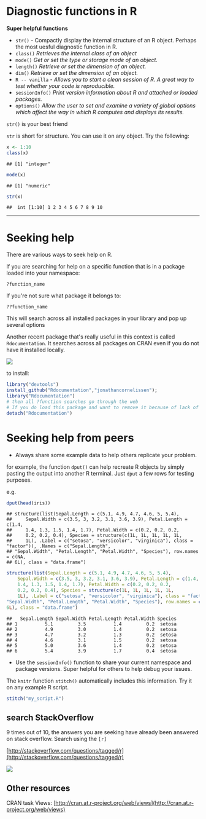 

# Diagnostic functions in R

**Super helpful functions**  
* `str()` - Compactly display the internal structure of an R object. Perhaps the most uesful diagnostic function in R.
* `class()` *Retrieves the internal class of an object*
* `mode()` *Get or set the type or storage mode of an object.*
* `length()` *Retrieve or set the dimension of an object.*  
* `dim()` *Retrieve or set the dimension of an object.*
* `R -- vanilla` - *Allows you to start a clean session of R. A great way to test whether your code is reproducible.*
* `sessionInfo()` *Print version information about R and attached or loaded packages.*  
* `options()` *Allow the user to set and examine a variety of global options which affect the way in which R computes and displays its results.*

`str()` is your best friend

`str` is short for structure. You can use it on any object. Try the following:


```r
x <- 1:10
class(x)
```

```
## [1] "integer"
```

```r
mode(x)
```

```
## [1] "numeric"
```

```r
str(x)
```

```
##  int [1:10] 1 2 3 4 5 6 7 8 9 10
```




---

# Seeking help

There are various ways to seek help on R.

If you are searching for help on a specific function that is in a package loaded into your namespace:

```
?function_name
```

If you're not sure what package it belongs to:

```
??function_name
```

This will search across all installed packages in your library and pop up several options

Another recent package that's really useful in this context is called `Rdocumentation`. It searches across all packages on CRAN even if you do not have it installed locally.

![](rdocumentation.png)

to install:


```r
library("devtools")
install_github("Rdocumentation","jonathancornelissen");
library("Rdocumentation")
# then all ?function searches go through the web
# If you do load this package and want to remove it because of lack of internet, use
detach("Rdocumentation")
```


# Seeking help from peers

* Always share some example data to help others replicate your problem.

for example, the function `dput()` can help recreate R objects by simply pasting the output into another R terminal. Just `dput` a few rows for testing purposes.

e.g.


```r
dput(head(iris))
```

```
## structure(list(Sepal.Length = c(5.1, 4.9, 4.7, 4.6, 5, 5.4), 
##     Sepal.Width = c(3.5, 3, 3.2, 3.1, 3.6, 3.9), Petal.Length = c(1.4, 
##     1.4, 1.3, 1.5, 1.4, 1.7), Petal.Width = c(0.2, 0.2, 0.2, 
##     0.2, 0.2, 0.4), Species = structure(c(1L, 1L, 1L, 1L, 1L, 
##     1L), .Label = c("setosa", "versicolor", "virginica"), class = "factor")), .Names = c("Sepal.Length", 
## "Sepal.Width", "Petal.Length", "Petal.Width", "Species"), row.names = c(NA, 
## 6L), class = "data.frame")
```

```r
structure(list(Sepal.Length = c(5.1, 4.9, 4.7, 4.6, 5, 5.4), 
    Sepal.Width = c(3.5, 3, 3.2, 3.1, 3.6, 3.9), Petal.Length = c(1.4, 
    1.4, 1.3, 1.5, 1.4, 1.7), Petal.Width = c(0.2, 0.2, 0.2, 
    0.2, 0.2, 0.4), Species = structure(c(1L, 1L, 1L, 1L, 1L, 
    1L), .Label = c("setosa", "versicolor", "virginica"), class = "factor")), .Names = c("Sepal.Length", 
"Sepal.Width", "Petal.Length", "Petal.Width", "Species"), row.names = c(NA, 
6L), class = "data.frame")
```

```
##   Sepal.Length Sepal.Width Petal.Length Petal.Width Species
## 1          5.1         3.5          1.4         0.2  setosa
## 2          4.9         3.0          1.4         0.2  setosa
## 3          4.7         3.2          1.3         0.2  setosa
## 4          4.6         3.1          1.5         0.2  setosa
## 5          5.0         3.6          1.4         0.2  setosa
## 6          5.4         3.9          1.7         0.4  setosa
```


* Use the `sessionInfo()` function to share your current namespace and package versions. Super helpful for others to help debug your issues.

The `knitr` function `stitch()` automatically includes this information. Try it on any example R script.


```r
stitch("my_script.R")
```


## search StackOverflow

9 times out of 10, the answers you are seeking have already been answered on stack overflow. Search using the `[r]`

[http://stackoverflow.com/questions/tagged/r](http://stackoverflow.com/questions/tagged/r)

![](stackoverflow.png)


## Other resources

CRAN task Views: [http://cran.at.r-project.org/web/views](http://cran.at.r-project.org/web/views)


